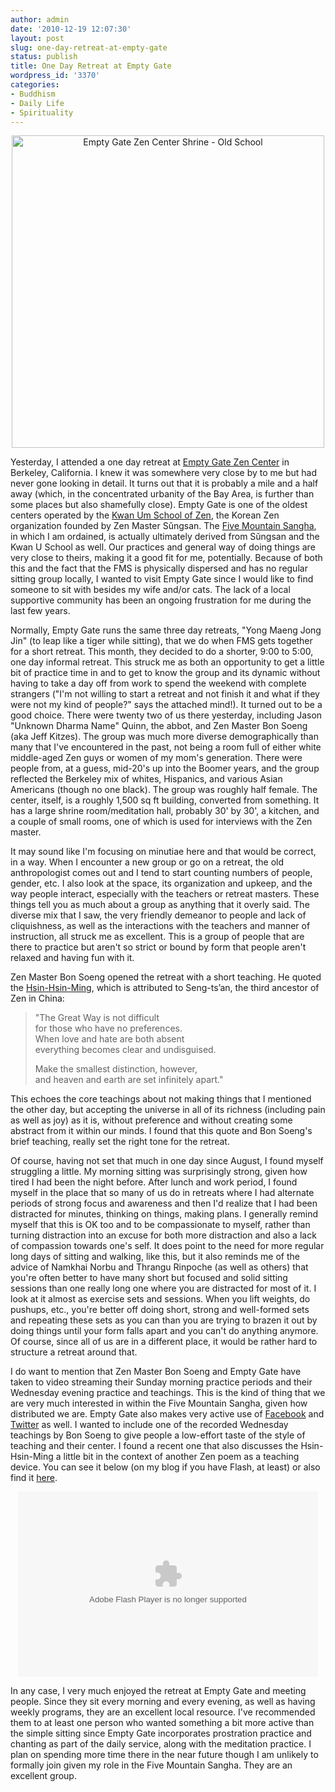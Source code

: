 ```yaml
---
author: admin
date: '2010-12-19 12:07:30'
layout: post
slug: one-day-retreat-at-empty-gate
status: publish
title: One Day Retreat at Empty Gate
wordpress_id: '3370'
categories:
- Buddhism
- Daily Life
- Spirituality
---
```

<p style="text-align: center"><a href="http://www.flickr.com/photos/albill/5272457861/" title="Empty Gate Zen Center Shrine - Old School by albill, on Flickr"><img src="http://farm6.static.flickr.com/5282/5272457861_f8afbf553a.jpg" border="0" width="500" height="500" alt="Empty Gate Zen Center Shrine - Old School" /></a></p>
Yesterday, I attended a one day retreat at <a href="http://emptygatezen.com">Empty Gate Zen Center</a> in Berkeley, California. I knew it was somewhere very close by to me but had never gone looking in detail. It turns out that it is probably a mile and a half away (which, in the concentrated urbanity of the Bay Area, is further than some places but also shamefully close). Empty Gate is one of the oldest centers operated by the <a href="http://www.kwanumzen.org">Kwan Um School of Zen</a>, the Korean Zen organization founded by Zen Master Sŭngsan. The <a href="http://fivemountain.org">Five Mountain Sangha</a>, in which I am ordained, is actually ultimately derived from Sŭngsan and the Kwan U School as well. Our practices and general way of doing things are very close to theirs, making it a good fit for me, potentially. Because of both this and the fact that the FMS is physically dispersed and has no regular sitting group locally, I wanted to visit Empty Gate since I would like to find someone to sit with besides my wife and/or cats. The lack of a local supportive community has been an ongoing frustration for me during the last few years.

Normally, Empty Gate runs the same three day retreats, "Yong Maeng Jong Jin" (to leap like a tiger while sitting), that we do when FMS gets together for a short retreat. This month, they decided to do a shorter, 9:00 to 5:00, one day informal retreat. This struck me as both an opportunity to get a little bit of practice time in and to get to know the group and its dynamic without having to take a day off from work to spend the weekend with complete strangers ("I'm not willing to start a retreat and not finish it and what if they were not my kind of people?" says the attached mind!). It turned out to be a good choice. There were twenty two of us there yesterday, including Jason "Unknown Dharma Name" Quinn, the abbot, and Zen Master Bon Soeng (aka Jeff Kitzes). The group was much more diverse demographically than many that I've encountered in the past, not being a room full of either white middle-aged Zen guys or women of my mom's generation. There were people from, at a guess, mid-20's up into the Boomer years, and the group reflected the Berkeley mix of whites, Hispanics, and various Asian Americans (though no one black). The group was roughly half female. The center, itself, is a roughly 1,500 sq ft building, converted from something. It has a large shrine room/meditation hall, probably 30' by 30', a kitchen, and a couple of small rooms, one of which is used for interviews with the Zen master. 

It may sound like I'm focusing on minutiae here and that would be correct, in a way. When I encounter a new group or go on a retreat, the old anthropologist comes out and I tend to start counting numbers of people, gender, etc. I also look at the space, its organization and upkeep, and the way people interact, especially with the teachers or retreat masters. These things tell you as much about a group as anything that it overly said. The diverse mix that I saw, the very friendly demeanor to people and lack of cliquishness, as well as the interactions with the teachers and manner of instruction, all struck me as excellent. This is a group of people that are there to practice but aren't so strict or bound by form that people aren't relaxed and having fun with it.

Zen Master Bon Soeng opened the retreat with a short teaching. He quoted the <a href="http://www.mendosa.com/way.html">Hsin-Hsin-Ming</a>, which is attributed to Seng-ts’an, the third ancestor of Zen in China:

> "The Great Way is not difficult<br />
> for those who have no preferences.<br />
> When love and hate are both absent<br />
> everything becomes clear and undisguised.
>
> Make the smallest distinction, however,<br />
> and heaven and earth are set infinitely apart."

This echoes the core teachings about not making things that I mentioned the other day, but accepting the universe in all of its richness (including pain as well as joy) as it is, without preference and without creating some abstract from it within our minds. I found that this quote and Bon Soeng's brief teaching, really set the right tone for the retreat. 

Of course, having not set that much in one day since August, I found myself struggling a little. My morning sitting was surprisingly strong, given how tired I had been the night before. After lunch and work period, I found myself in the place that so many of us do in retreats where I had alternate periods of strong focus and awareness and then I'd realize that I had been distracted for minutes, thinking on things, making plans. I generally remind myself that this is OK too and to be compassionate to myself, rather than turning distraction into an excuse for both more distraction and also a lack of compassion towards one's self. It does point to the need for more regular long days of sitting and walking, like this, but it also reminds me of the advice of Namkhai Norbu and Thrangu Rinpoche (as well as others) that you're often better to have many short but focused and solid sitting sessions than one really long one where you are distracted for most of it. I look at it almost as exercise sets and sessions. When you lift weights, do pushups, etc., you're better off doing short, strong and well-formed sets and repeating these sets as you can than you are trying to brazen it out by doing things until your form falls apart and you can't do anything anymore. Of course, since all of us are in a different place, it would be rather hard to structure a retreat around that.

I do want to mention that Zen Master Bon Soeng and Empty Gate have taken to video streaming their Sunday morning practice periods and their Wednesday evening practice and teachings. This is the kind of thing that we are very much interested in within the Five Mountain Sangha, given how distributed we are. Empty Gate also makes very active use of <a href="http://www.facebook.com/emptygatezen">Facebook</a> and <a href="http://twitter.com/#!/emptygatezen">Twitter</a> as well. I wanted to include one of the recorded Wednesday teachings by Bon Soeng to give people a low-effort taste of the style of teaching and their center. I found a recent one that also discusses the Hsin-Hsin-Ming a little bit in the context of another Zen poem as a teaching device. You can see it below (on my blog if you have Flash, at least) or also find it <a href="http://www.ustream.tv/recorded/10773422">here</a>.

<p style="text-align: center"><lj-embed><object classid="clsid:d27cdb6e-ae6d-11cf-96b8-444553540000" width="480" height="296" id="utv664792" name="utv_n_437964"><param name="flashvars" value="loc=%2F&amp;autoplay=false&amp;vid=10773422&amp;locale=en_US&amp;hasticket=false&amp;id=10773422&amp;v3=1" /><param name="allowfullscreen" value="true" /><param name="allowscriptaccess" value="always" /><param name="src" value="http://www.ustream.tv/flash/viewer.swf" /><embed flashvars="loc=%2F&amp;autoplay=false&amp;vid=10773422&amp;locale=en_US&amp;hasticket=false&amp;id=10773422&amp;v3=1" width="480" height="296" allowfullscreen="true" allowscriptaccess="always" id="utv664792" name="utv_n_437964" src="http://www.ustream.tv/flash/viewer.swf" type="application/x-shockwave-flash" /></object></lj-embed></p>
In any case, I very much enjoyed the retreat at Empty Gate and meeting people. Since they sit every morning and every evening, as well as having weekly programs, they are an excellent local resource. I've recommended them to at least one person who wanted something a bit more active than the simple sitting since Empty Gate incorporates prostration practice and chanting as part of the daily service, along with the meditation practice. I plan on spending more time there in the near future though I am unlikely to formally join given my role in the Five Mountain Sangha. They are an excellent group.
